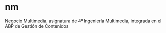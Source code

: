 # nm
Negocio Multimedia, asignatura de 4º Ingeniería Multimedia, integrada en el ABP de Gestión de Contenidos
